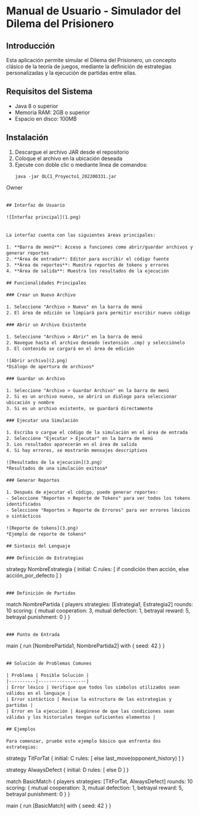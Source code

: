 # Manual de Usuario - Simulador del Dilema del Prisionero

## Introducción

Esta aplicación permite simular el Dilema del Prisionero, un concepto clásico de la teoría de juegos, mediante la definición de estrategias personalizadas y la ejecución de partidas entre ellas.

## Requisitos del Sistema

- Java 8 o superior
- Memoria RAM: 2GB o superior
- Espacio en disco: 100MB

## Instalación

1. Descargue el archivo JAR desde el repositorio
2. Coloque el archivo en la ubicación deseada
3. Ejecute con doble clic o mediante línea de comandos:
   ```
   java -jar OLC1_Proyecto1_202200331.jar
Owner
   ```

## Interfaz de Usuario

![Interfaz principal](1.png)


La interfaz cuenta con las siguientes áreas principales:

1. **Barra de menú**: Acceso a funciones como abrir/guardar archivos y generar reportes
2. **Área de entrada**: Editor para escribir el código fuente
3. **Área de reportes**: Muestra reportes de tokens y errores
4. **Área de salida**: Muestra los resultados de la ejecución

## Funcionalidades Principales

### Crear un Nuevo Archivo

1. Seleccione "Archivo > Nuevo" en la barra de menú
2. El área de edición se limpiará para permitir escribir nuevo código

### Abrir un Archivo Existente

1. Seleccione "Archivo > Abrir" en la barra de menú
2. Navegue hasta el archivo deseado (extensión .cmp) y selecciónelo
3. El contenido se cargará en el área de edición

![Abrir archivo](2.png)
*Diálogo de apertura de archivos*

### Guardar un Archivo

1. Seleccione "Archivo > Guardar Archivo" en la barra de menú
2. Si es un archivo nuevo, se abrirá un diálogo para seleccionar ubicación y nombre
3. Si es un archivo existente, se guardará directamente

### Ejecutar una Simulación

1. Escriba o cargue el código de la simulación en el área de entrada
2. Seleccione "Ejecutar > Ejecutar" en la barra de menú
3. Los resultados aparecerán en el área de salida
4. Si hay errores, se mostrarán mensajes descriptivos

![Resultados de la ejecución](3.png)
*Resultados de una simulación exitosa*

### Generar Reportes

1. Después de ejecutar el código, puede generar reportes:
   - Seleccione "Reportes > Reporte de Tokens" para ver todos los tokens identificados
   - Seleccione "Reportes > Reporte de Errores" para ver errores léxicos o sintácticos

![Reporte de tokens](3.png)
*Ejemplo de reporte de tokens*

## Sintaxis del Lenguaje

### Definición de Estrategias

```
strategy NombreEstrategia {
    initial: C
    rules: [
        if condición then acción,
        else acción_por_defecto
    ]
}
```

### Definición de Partidas

```
match NombrePartida {
    players strategies: [Estrategia1, Estrategia2]
    rounds: 10
    scoring: {
        mutual cooperation: 3,
        mutual defection: 1,
        betrayal reward: 5,
        betrayal punishment: 0
    }
}
```

### Punto de Entrada

```
main {
    run [NombrePartida1, NombrePartida2] with {
        seed: 42
    }
}
```

## Solución de Problemas Comunes

| Problema | Posible Solución |
|----------|------------------|
| Error léxico | Verifique que todos los símbolos utilizados sean válidos en el lenguaje |
| Error sintáctico | Revise la estructura de las estrategias y partidas |
| Error en la ejecución | Asegúrese de que las condiciones sean válidas y los historiales tengan suficientes elementos |

## Ejemplos

Para comenzar, pruebe este ejemplo básico que enfrenta dos estrategias:

```
strategy TitForTat {
    initial: C
    rules: [
        else last_move(opponent_history)
    ]
}

strategy AlwaysDefect {
    initial: D
    rules: [
        else D
    ]
}

match BasicMatch {
    players strategies: [TitForTat, AlwaysDefect]
    rounds: 10
    scoring: {
        mutual cooperation: 3,
        mutual defection: 1,
        betrayal reward: 5,
        betrayal punishment: 0
    }
}

main {
    run [BasicMatch] with {
        seed: 42
    }
}
```